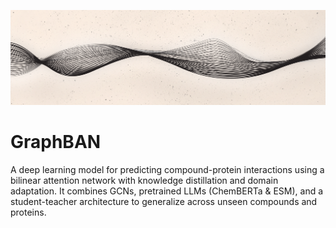 ![GraphBAN Banner](assets/github_banner.png)

# GraphBAN
A deep learning model for predicting compound-protein interactions using a bilinear attention network with knowledge distillation and domain adaptation. It combines GCNs, pretrained LLMs (ChemBERTa & ESM), and a student-teacher architecture to generalize across unseen compounds and proteins.
